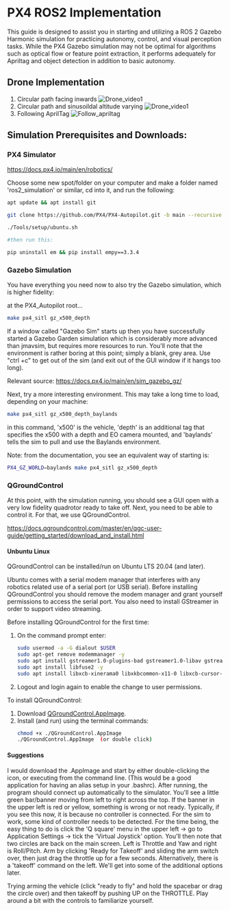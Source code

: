 # PX4 ROS2 Implementation
This guide is designed to assist you in starting and utilizing a ROS 2 Gazebo Harmonic simulation for practicing autonomy, control, and visual perception tasks. While the PX4 Gazebo simulation may not be optimal for algorithms such as optical flow or feature point extraction, it performs adequately for Apriltag and object detection in addition to basic autonomy.

## Drone Implementation
1. Circular path facing inwards 
    ![Drone_video1](drone_flight3.gif)
2. Circular path and sinusoildal altitude varying
    ![Drone_video1](drone_flight2.gif)
3. Following AprilTag
    ![Follow_apriltag](follow_apriltag.gif)


## Simulation Prerequisites and Downloads:
### PX4 Simulator
https://docs.px4.io/main/en/robotics/ 

Choose some new spot/folder on your computer and make a folder named 'ros2_simulation' or similar, cd into it, and run the following:
```bash
apt update && apt install git

git clone https://github.com/PX4/PX4-Autopilot.git -b main --recursive

./Tools/setup/ubuntu.sh

#then run this:

pip uninstall em && pip install empy==3.3.4
```

### Gazebo Simulation

You have everything you need now to also try the Gazebo simulation, which is higher fidelity:

at the PX4_Autopilot root...
```bash
make px4_sitl gz_x500_depth

```
If a window called "Gazebo Sim" starts up then you have successfully started a Gazebo Garden simulation which is considerably more advanced than jmavsim, but requires more resources to run.  You'll note that the environment is rather boring at this point; simply a blank, grey area.  Use "ctrl +c" to get out of the sim (and exit out of the GUI window if it hangs too long).

Relevant source: https://docs.px4.io/main/en/sim_gazebo_gz/

Next, try a more interesting environment.  This may take a long time to load, depending on your machine:

```bash
make px4_sitl gz_x500_depth_baylands
```

in this command, 'x500' is the vehicle, 'depth' is an additional tag that specifies the x500 with a depth and EO camera mounted, and 'baylands' tells the sim to pull and use the Baylands environment.

Note: from the documentation, you see an equivalent way of starting is: 
```bash
PX4_GZ_WORLD=baylands make px4_sitl gz_x500_depth
```
### QGroundControl

At this point, with the simulation running, you should see a GUI open with a very low fidelity quadrotor ready to take off.  Next, you need to be able to control it.  For that, we use QGroundControl.

https://docs.qgroundcontrol.com/master/en/qgc-user-guide/getting_started/download_and_install.html

#### Unbuntu Linux
QGroundControl can be installed/run on Ubuntu LTS 20.04 (and later).

Ubuntu comes with a serial modem manager that interferes with any robotics related use of a serial port (or USB serial). Before installing QGroundControl you should remove the modem manager and grant yourself permissions to access the serial port. You also need to install GStreamer in order to support video streaming.

Before installing QGroundControl for the first time:

1. On the command prompt enter:
    ```bash
    sudo usermod -a -G dialout $USER
    sudo apt-get remove modemmanager -y
    sudo apt install gstreamer1.0-plugins-bad gstreamer1.0-libav gstreamer1.0-gl -y
    sudo apt install libfuse2 -y
    sudo apt install libxcb-xinerama0 libxkbcommon-x11-0 libxcb-cursor-dev -y
    ```
2. Logout and login again to enable the change to user permissions.
 
To install QGroundControl:
1. Download [QGroundControl.AppImage](https://d176tv9ibo4jno.cloudfront.net/latest/QGroundControl.AppImage).
2. Install (and run) using the terminal commands:
    ```bash
    chmod +x ./QGroundControl.AppImage
    ./QGroundControl.AppImage  (or double click)
    ```
#### Suggestions
I would download the .AppImage and start by either double-clicking the icon, or executing from the command line.  (This would be a good application for having an alias setup in your .bashrc).  After running, the program should connect up automatically to the simulator.  You'll see a little green bar/banner moving from left to right across the top.  If the banner in the upper left is red or yellow, something is wrong or not ready.  Typically, if you see this now, it is because no controller is connected.  For the sim to work, some kind of controller needs to be detected.  For the time being, the easy thing to do is click the 'Q square' menu in the upper left -> go to Application Settings -> tick the 'Virtual Joystick' option.  You'll then note that two circles are back on the main screen.  Left is Throttle and Yaw and right is Roll/Pitch.  Arm by clicking 'Ready for Takeoff' and sliding the arm switch over, then just drag the throttle up for a few seconds.  Alternatively, there is a 'takeoff' command on the left.  We'll get into some of the additional options later.

Trying arming the vehicle (click "ready to fly" and hold the spacebar or drag the circle over) and then takeoff by pushing UP on the THROTTLE.  Play around a bit with the controls to familiarize yourself.

